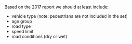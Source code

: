 Based on the 2017 report we should at least include:

- vehicle type (note: pedestrians are not included in the set)
- age group
- road type
- speed limit
- road conditions (dry or wet)
